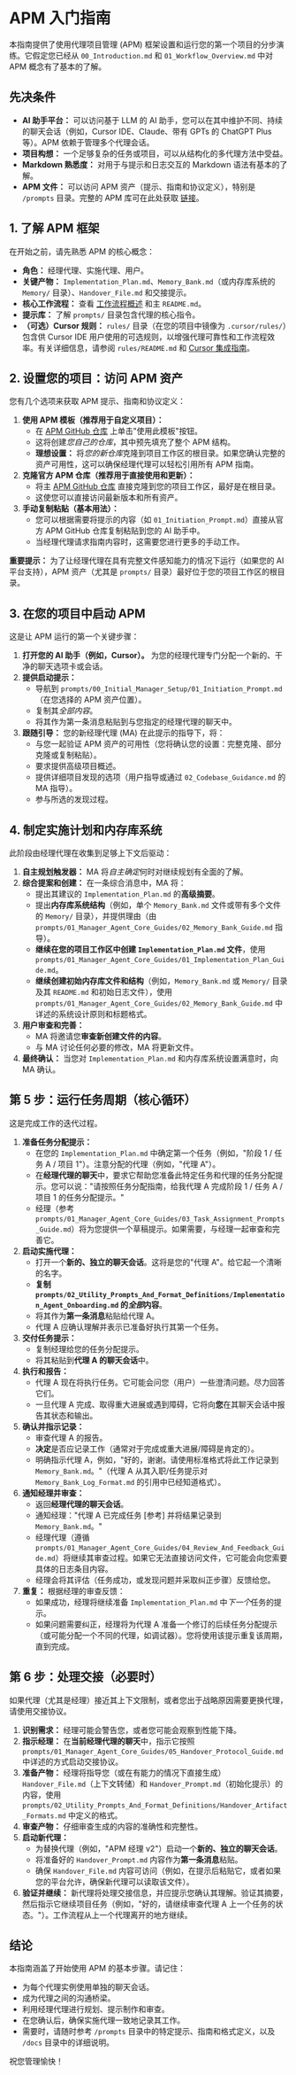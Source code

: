 # APM 入门指南

本指南提供了使用代理项目管理 (APM) 框架设置和运行您的第一个项目的分步演练。它假定您已经从 `00_Introduction.md` 和 `01_Workflow_Overview.md` 中对 APM 概念有了基本的了解。

## 先决条件

*   **AI 助手平台：** 可以访问基于 LLM 的 AI 助手，您可以在其中维护不同、持续的聊天会话（例如，Cursor IDE、Claude、带有 GPTs 的 ChatGPT Plus 等）。APM 依赖于管理多个代理会话。
*   **项目构想：** 一个足够复杂的任务或项目，可以从结构化的多代理方法中受益。
*   **Markdown 熟悉度：** 对用于与提示和日志交互的 Markdown 语法有基本的了解。
*   **APM 文件：** 可以访问 APM 资产（提示、指南和协议定义），特别是 `/prompts` 目录。完整的 APM 库可在此处获取 [链接](https://github.com/sdi2200262/agentic-project-management)。

## 1. 了解 APM 框架

在开始之前，请先熟悉 APM 的核心概念：

*   **角色：** 经理代理、实施代理、用户。
*   **关键产物：** `Implementation_Plan.md`、`Memory_Bank.md`（或内存库系统的 `Memory/` 目录）、`Handover_File.md` 和交接提示。
*   **核心工作流程：** 查看 [工作流程概述](01_Workflow_Overview.md) 和主 `README.md`。
*   **提示库：** 了解 `prompts/` 目录包含代理的核心指令。
*   **（可选）Cursor 规则：** `rules/` 目录（在您的项目中镜像为 `.cursor/rules/`）包含供 Cursor IDE 用户使用的可选规则，以增强代理可靠性和工作流程效率。有关详细信息，请参阅 `rules/README.md` 和 [Cursor 集成指南](04_Cursor_Integration_Guide.md)。

## 2. 设置您的项目：访问 APM 资产

您有几个选项来获取 APM 提示、指南和协议定义：

1.  **使用 APM 模板（推荐用于自定义项目）：**
    *   在 [APM GitHub 仓库](https://github.com/sdi2200262/agentic-project-management) 上单击"使用此模板"按钮。
    *   这将创建*您自己的仓库*，其中预先填充了整个 APM 结构。
    *   **理想设置：** 将*您的新仓库*克隆到项目工作区的根目录。如果您确认完整的资产可用性，这可以确保经理代理可以轻松引用所有 APM 指南。
2.  **克隆官方 APM 仓库（推荐用于直接使用和更新）：**
    *   将主 [APM GitHub 仓库](https://github.com/sdi2200262/agentic-project-management) 直接克隆到您的项目工作区，最好是在根目录。
    *   这使您可以直接访问最新版本和所有资产。
3.  **手动复制粘贴（基本用法）：**
    *   您可以根据需要将提示的内容（如 `01_Initiation_Prompt.md`）直接从官方 APM GitHub 仓库复制粘贴到您的 AI 助手中。
    *   当经理代理请求指南内容时，这需要您进行更多的手动工作。

**重要提示：** 为了让经理代理在具有完整文件感知能力的情况下运行（如果您的 AI 平台支持），APM 资产（尤其是 `prompts/` 目录）最好位于您的项目工作区的根目录。

## 3. 在您的项目中启动 APM

这是让 APM 运行的第一个关键步骤：

1.  **打开您的 AI 助手（例如，Cursor）。** 为您的经理代理专门分配一个新的、干净的聊天选项卡或会话。
2.  **提供启动提示：**
    *   导航到 `prompts/00_Initial_Manager_Setup/01_Initiation_Prompt.md`（在您选择的 APM 资产位置）。
    *   复制其*全部内容*。
    *   将其作为第一条消息粘贴到与您指定的经理代理的聊天中。
3.  **跟随引导：** 您的新经理代理 (MA) 在此提示的指导下，将：
    *   与您一起验证 APM 资产的可用性（您将确认您的设置：完整克隆、部分克隆或复制粘贴）。
    *   要求提供高级项目概述。
    *   提供详细项目发现的选项（用户指导或通过 `02_Codebase_Guidance.md` 的 MA 指导）。
    *   参与所选的发现过程。

## 4. 制定实施计划和内存库系统

此阶段由经理代理在收集到足够上下文后驱动：

1.  **自主规划触发器：** MA 将*自主确定*何时对继续规划有全面的了解。
2.  **综合提案和创建：** 在一条综合消息中，MA 将：
    *   提出其建议的 `Implementation_Plan.md` 的**高级摘要**。
    *   提出**内存库系统结构**（例如，单个 `Memory_Bank.md` 文件或带有多个文件的 `Memory/` 目录），并提供理由（由 `prompts/01_Manager_Agent_Core_Guides/02_Memory_Bank_Guide.md` 指导）。
    *   **继续在您的项目工作区中创建 `Implementation_Plan.md` 文件**，使用 `prompts/01_Manager_Agent_Core_Guides/01_Implementation_Plan_Guide.md`。
    *   **继续创建初始内存库文件和结构**（例如，`Memory_Bank.md` 或 `Memory/` 目录及其 `README.md` 和初始日志文件），使用 `prompts/01_Manager_Agent_Core_Guides/02_Memory_Bank_Guide.md` 中详述的系统设计原则和标题格式。
3.  **用户审查和完善：**
    *   MA 将邀请您**审查新创建文件的内容**。
    *   与 MA 讨论任何必要的修改，MA 将更新文件。
4.  **最终确认：** 当您对 `Implementation_Plan.md` 和内存库系统设置满意时，向 MA 确认。

## 第 5 步：运行任务周期（核心循环）

这是完成工作的迭代过程。

1.  **准备任务分配提示：**
    *   在您的 `Implementation_Plan.md` 中确定第一个任务（例如，"阶段 1 / 任务 A / 项目 1"）。注意分配的代理（例如，"代理 A"）。
    *   在**经理代理的聊天**中，要求它帮助您准备此特定任务和代理的任务分配提示。您可以说："请按照任务分配指南，给我代理 A 完成阶段 1 / 任务 A / 项目 1 的任务分配提示。"
    *   经理（参考 `prompts/01_Manager_Agent_Core_Guides/03_Task_Assignment_Prompts_Guide.md`）将为您提供一个草稿提示。如果需要，与经理一起审查和完善它。
2.  **启动实施代理：**
    *   打开一个**新的、独立的聊天会话**。这将是您的"代理 A"。给它起一个清晰的名字。
    *   **复制 `prompts/02_Utility_Prompts_And_Format_Definitions/Implementation_Agent_Onboarding.md` 的*全部*内容**。
    *   将其作为**第一条消息**粘贴给代理 A。
    *   代理 A 应确认理解并表示已准备好执行其第一个任务。
3.  **交付任务提示：**
    *   复制经理给您的任务分配提示。
    *   将其粘贴到**代理 A 的聊天会话**中。
4.  **执行和报告：**
    *   代理 A 现在将执行任务。它可能会问您（用户）一些澄清问题。尽力回答它们。
    *   一旦代理 A 完成、取得重大进展或遇到障碍，它将向**您**在其聊天会话中报告其状态和输出。
5.  **确认并指示记录：**
    *   审查代理 A 的报告。
    *   **决定**是否应记录工作（通常对于完成或重大进展/障碍是肯定的）。
    *   明确指示代理 A，例如，"好的，谢谢。请使用标准格式将此工作记录到 `Memory_Bank.md`。"（代理 A 从其入职/任务提示对 `Memory_Bank_Log_Format.md` 的引用中已经知道格式）。
6.  **通知经理并审查：**
    *   返回**经理代理的聊天会话**。
    *   通知经理："代理 A 已完成任务 [参考] 并将结果记录到 `Memory_Bank.md`。"
    *   经理代理（遵循 `prompts/01_Manager_Agent_Core_Guides/04_Review_And_Feedback_Guide.md`）将继续其审查过程。如果它无法直接访问文件，它可能会向您索要具体的日志条目内容。
    *   经理会将其评估（任务成功，或发现问题并采取纠正步骤）反馈给您。
7.  **重复：** 根据经理的审查反馈：
    *   如果成功，经理将继续准备 `Implementation_Plan.md` 中*下一个*任务的提示。
    *   如果问题需要纠正，经理将为代理 A 准备一个修订的后续任务分配提示（或可能分配一个不同的代理，如调试器）。您将使用该提示重复该周期，直到完成。

## 第 6 步：处理交接（必要时）

如果代理（尤其是经理）接近其上下文限制，或者您出于战略原因需要更换代理，请使用交接协议。

1.  **识别需求：** 经理可能会警告您，或者您可能会观察到性能下降。
2.  **指示经理：** 在**当前经理代理的聊天**中，指示它按照 `prompts/01_Manager_Agent_Core_Guides/05_Handover_Protocol_Guide.md` 中详述的方式启动交接协议。
3.  **准备产物：** 经理将指导您（或在有能力的情况下直接生成）`Handover_File.md`（上下文转储）和 `Handover_Prompt.md`（初始化提示）的内容，使用 `prompts/02_Utility_Prompts_And_Format_Definitions/Handover_Artifact_Formats.md` 中定义的格式。
4.  **审查产物：** 仔细审查生成的内容的准确性和完整性。
5.  **启动新代理：**
    *   为替换代理（例如，"APM 经理 v2"）启动一个**新的、独立的聊天会话**。
    *   将准备好的 `Handover_Prompt.md` 内容作为**第一条消息**粘贴。
    *   确保 `Handover_File.md` 内容可访问（例如，在提示后粘贴它，或者如果您的平台允许，确保新代理可以读取该文件）。
6.  **验证并继续：** 新代理将处理交接信息，并应提示您确认其理解。验证其摘要，然后指示它继续项目任务（例如，"好的，请继续审查代理 A 上一个任务的状态。"）。工作流程从上一个代理离开的地方继续。

## 结论

本指南涵盖了开始使用 APM 的基本步骤。请记住：

*   为每个代理实例使用单独的聊天会话。
*   成为代理之间的沟通桥梁。
*   利用经理代理进行规划、提示制作和审查。
*   在您确认后，确保实施代理一致地记录其工作。
*   需要时，请随时参考 `/prompts` 目录中的特定提示、指南和格式定义，以及 `/docs` 目录中的详细说明。

祝您管理愉快！ 